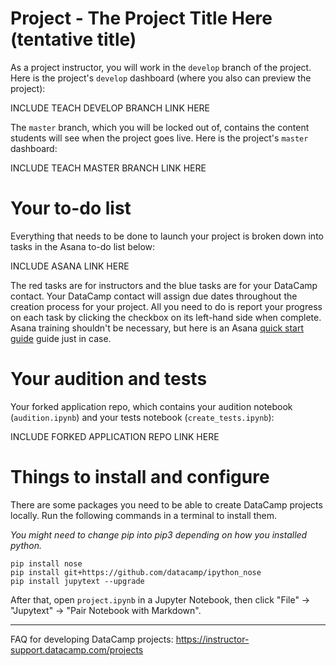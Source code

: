 # Project - The Project Title Here (tentative title)

As a project instructor, you will work in the `develop` branch of the project. Here is the project's `develop` dashboard (where you also can preview the project):

INCLUDE TEACH DEVELOP BRANCH LINK HERE

The `master` branch, which you will be locked out of, contains the content students will see when the project goes live. Here is the project's `master` dashboard:

INCLUDE TEACH MASTER BRANCH LINK HERE

# Your to-do list

Everything that needs to be done to launch your project is broken down into tasks in the Asana to-do list below:

INCLUDE ASANA LINK HERE

The red tasks are for instructors and the blue tasks are for your DataCamp contact. Your DataCamp contact will assign due dates throughout the creation process for your project. All you need to do is report your progress on each task by clicking the checkbox on its left-hand side when complete. Asana training shouldn't be necessary, but here is an Asana [quick start guide](https://asana.com/guide/get-started/begin/quick-start) guide just in case.

# Your audition and tests

Your forked application repo, which contains your audition notebook (`audition.ipynb`) and your tests notebook (`create_tests.ipynb`):

INCLUDE FORKED APPLICATION REPO LINK HERE

# Things to install and configure

There are some packages you need to be able to create DataCamp projects locally. Run the following commands in a terminal to install them.

*You might need to change pip into pip3 depending on how you installed python.*

```
pip install nose
pip install git+https://github.com/datacamp/ipython_nose
pip install jupytext --upgrade
```

After that, open `project.ipynb` in a Jupyter Notebook, then click "File" -> "Jupytext" -> "Pair Notebook with Markdown".

---

FAQ for developing DataCamp projects: https://instructor-support.datacamp.com/projects
